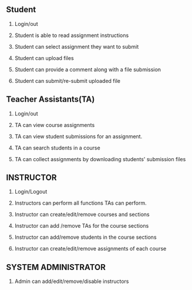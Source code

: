 ## Student
1. Login/out

2. Student is able to read assignment instructions

3. Student can select assignment they want to submit

4. Student can upload files 

5. Student can provide a comment along with a file submission

6. Student can submit/re-submit uploaded file 


## Teacher Assistants(TA)
1. Login/out

2. TA can view course assignments

3. TA can view student submissions for an assignment.

4. TA can search students in a course

5. TA can collect assignments by downloading students' submission files

## INSTRUCTOR
1. Login/Logout

2. Instructors can perform all functions TAs can perform.

3. Instructor can create/edit/remove courses and sections

4. Instructor can add /remove TAs for the course sections

5. Instructor can add/remove students in the course sections

6. Instructor can create/edit/remove assignments of each course

## SYSTEM ADMINISTRATOR
1. Admin can add/edit/remove/disable instructors
